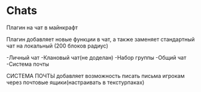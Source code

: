 # Chats
Плагин на чат в майнкрафт

Плагин добавляет новые функции в чат, а также заменяет стандартный чат на локальный (200 блоков радиус)

-Личный чат
-Клановый чат(не доделан)
-Набор группы
-Общий чат
-Система почты

СИСТЕМА ПОЧТЫ
добавляет возможность писать письма игрокам через почтовые ящики(настраивать в текстурпаках)

